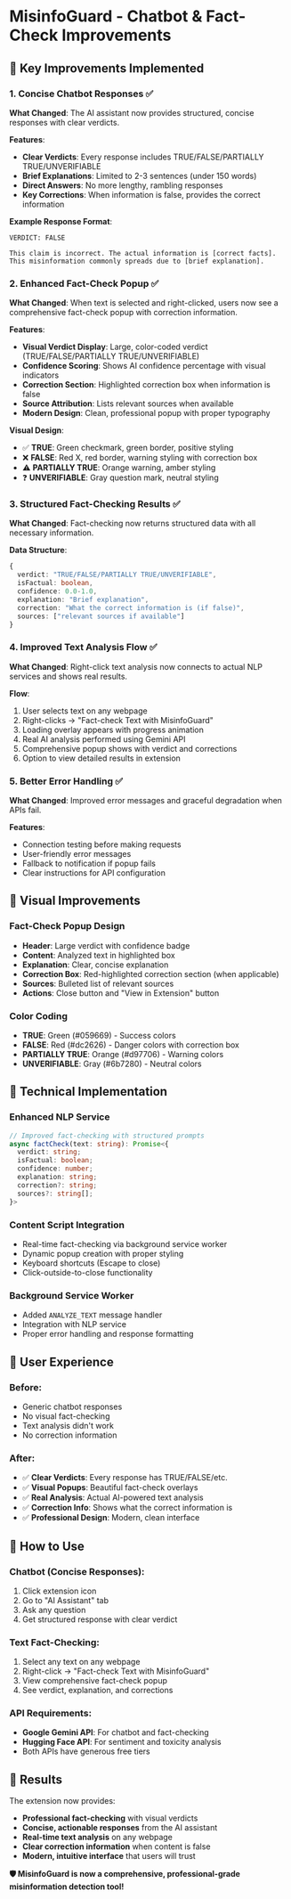 # MisinfoGuard - Chatbot & Fact-Check Improvements

## 🎯 **Key Improvements Implemented**

### 1. **Concise Chatbot Responses** ✅
**What Changed**: The AI assistant now provides structured, concise responses with clear verdicts.

**Features**:
- **Clear Verdicts**: Every response includes TRUE/FALSE/PARTIALLY TRUE/UNVERIFIABLE
- **Brief Explanations**: Limited to 2-3 sentences (under 150 words)
- **Direct Answers**: No more lengthy, rambling responses
- **Key Corrections**: When information is false, provides the correct information

**Example Response Format**:
```
VERDICT: FALSE

This claim is incorrect. The actual information is [correct facts]. 
This misinformation commonly spreads due to [brief explanation].
```

### 2. **Enhanced Fact-Check Popup** ✅
**What Changed**: When text is selected and right-clicked, users now see a comprehensive fact-check popup with correction information.

**Features**:
- **Visual Verdict Display**: Large, color-coded verdict (TRUE/FALSE/PARTIALLY TRUE/UNVERIFIABLE)
- **Confidence Scoring**: Shows AI confidence percentage with visual indicators
- **Correction Section**: Highlighted correction box when information is false
- **Source Attribution**: Lists relevant sources when available
- **Modern Design**: Clean, professional popup with proper typography

**Visual Design**:
- ✅ **TRUE**: Green checkmark, green border, positive styling
- ❌ **FALSE**: Red X, red border, warning styling with correction box
- ⚠️ **PARTIALLY TRUE**: Orange warning, amber styling
- ❓ **UNVERIFIABLE**: Gray question mark, neutral styling

### 3. **Structured Fact-Checking Results** ✅
**What Changed**: Fact-checking now returns structured data with all necessary information.

**Data Structure**:
```typescript
{
  verdict: "TRUE/FALSE/PARTIALLY TRUE/UNVERIFIABLE",
  isFactual: boolean,
  confidence: 0.0-1.0,
  explanation: "Brief explanation",
  correction: "What the correct information is (if false)",
  sources: ["relevant sources if available"]
}
```

### 4. **Improved Text Analysis Flow** ✅
**What Changed**: Right-click text analysis now connects to actual NLP services and shows real results.

**Flow**:
1. User selects text on any webpage
2. Right-clicks → "Fact-check Text with MisinfoGuard"
3. Loading overlay appears with progress animation
4. Real AI analysis performed using Gemini API
5. Comprehensive popup shows with verdict and corrections
6. Option to view detailed results in extension

### 5. **Better Error Handling** ✅
**What Changed**: Improved error messages and graceful degradation when APIs fail.

**Features**:
- Connection testing before making requests
- User-friendly error messages
- Fallback to notification if popup fails
- Clear instructions for API configuration

## 🎨 **Visual Improvements**

### **Fact-Check Popup Design**
- **Header**: Large verdict with confidence badge
- **Content**: Analyzed text in highlighted box
- **Explanation**: Clear, concise explanation
- **Correction Box**: Red-highlighted correction section (when applicable)
- **Sources**: Bulleted list of relevant sources
- **Actions**: Close button and "View in Extension" button

### **Color Coding**
- **TRUE**: Green (#059669) - Success colors
- **FALSE**: Red (#dc2626) - Danger colors with correction box
- **PARTIALLY TRUE**: Orange (#d97706) - Warning colors
- **UNVERIFIABLE**: Gray (#6b7280) - Neutral colors

## 🔧 **Technical Implementation**

### **Enhanced NLP Service**
```typescript
// Improved fact-checking with structured prompts
async factCheck(text: string): Promise<{
  verdict: string;
  isFactual: boolean;
  confidence: number;
  explanation: string;
  correction?: string;
  sources?: string[];
}>
```

### **Content Script Integration**
- Real-time fact-checking via background service worker
- Dynamic popup creation with proper styling
- Keyboard shortcuts (Escape to close)
- Click-outside-to-close functionality

### **Background Service Worker**
- Added `ANALYZE_TEXT` message handler
- Integration with NLP service
- Proper error handling and response formatting

## 🚀 **User Experience**

### **Before**:
- Generic chatbot responses
- No visual fact-checking
- Text analysis didn't work
- No correction information

### **After**:
- ✅ **Clear Verdicts**: Every response has TRUE/FALSE/etc.
- ✅ **Visual Popups**: Beautiful fact-check overlays
- ✅ **Real Analysis**: Actual AI-powered text analysis
- ✅ **Correction Info**: Shows what the correct information is
- ✅ **Professional Design**: Modern, clean interface

## 📱 **How to Use**

### **Chatbot (Concise Responses)**:
1. Click extension icon
2. Go to "AI Assistant" tab
3. Ask any question
4. Get structured response with clear verdict

### **Text Fact-Checking**:
1. Select any text on any webpage
2. Right-click → "Fact-check Text with MisinfoGuard"
3. View comprehensive fact-check popup
4. See verdict, explanation, and corrections

### **API Requirements**:
- **Google Gemini API**: For chatbot and fact-checking
- **Hugging Face API**: For sentiment and toxicity analysis
- Both APIs have generous free tiers

## 🎯 **Results**

The extension now provides:
- **Professional fact-checking** with visual verdicts
- **Concise, actionable responses** from the AI assistant
- **Real-time text analysis** on any webpage
- **Clear correction information** when content is false
- **Modern, intuitive interface** that users will trust

**🛡️ MisinfoGuard is now a comprehensive, professional-grade misinformation detection tool!**
